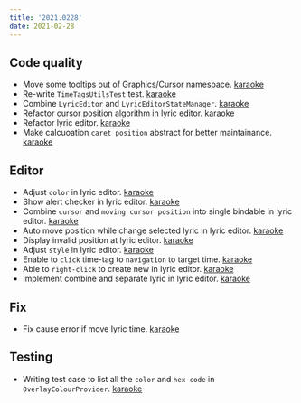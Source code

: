 ```yaml
---
title: '2021.0228'
date: 2021-02-28
---
```


## Code quality
- Move some tooltips out of Graphics/Cursor namespace. [karaoke](#470@andy840119)
- Re-write `TimeTagsUtilsTest` test. [karaoke](#477@andy840119)
- Combine `LyricEditor` and `LyricEditorStateManager`. [karaoke](#489@andy840119)
- Refactor cursor position algorithm in lyric editor. [karaoke](#491@andy840119)
- Refactor lyric editor. [karaoke](#494@andy840119)
- Make calcuoation `caret position` abstract for better maintainance. [karaoke](#496#497@andy840119)

## Editor
- Adjust `color` in lyric editor. [karaoke](#462@andy840119)
- Show alert checker in lyric editor. [karaoke](#469@andy840119)
- Combine `cursor` and `moving cursor position` into single bindable in lyric editor. [karaoke](#473@andy840119)
- Auto move position while change selected lyric in lyric editor. [karaoke](#474@andy840119)
- Display invalid position at lyric editor. [karaoke](#482#483@andy840119)
- Adjust `style` in lyric editor. [karaoke](#485@andy840119)
- Enable to `click` time-tag to `navigation` to target time. [karaoke](#493@andy840119)
- Able to `right-click` to create new in lyric editor. [karaoke](#463@andy840119)
- Implement combine and separate lyric in lyric editor. [karaoke](#498@andy840119)

## Fix
- Fix cause error if move lyric time. [karaoke](#500@andy840119)

## Testing
- Writing test case to list all the `color` and `hex code` in `OverlayColourProvider`. [karaoke](#478@andy840119)